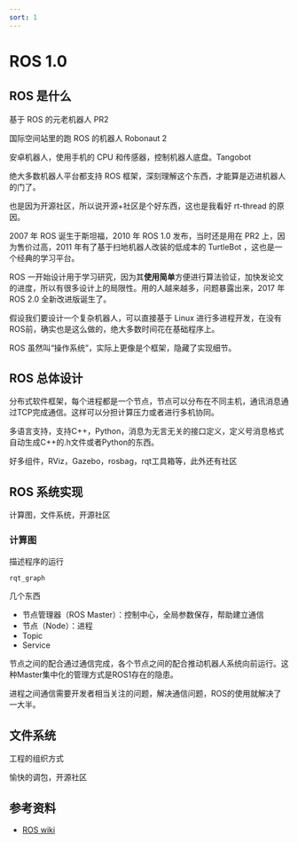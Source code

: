 ```yaml
---
sort: 1
---
```

# ROS 1.0

## ROS 是什么

基于 ROS 的元老机器人 PR2

国际空间站里的跑 ROS 的机器人 Robonaut 2

安卓机器人，使用手机的 CPU 和传感器，控制机器人底盘。Tangobot

绝大多数机器人平台都支持 ROS 框架，深刻理解这个东西，才能算是迈进机器人的门了。

也是因为开源社区，所以说开源+社区是个好东西，这也是我看好 rt-thread 的原因。


2007 年 ROS 诞生于斯坦福，2010 年 ROS 1.0 发布，当时还是用在 PR2 上，因为售价过高，2011 年有了基于扫地机器人改装的低成本的 TurtleBot ，这也是一个经典的学习平台。

ROS 一开始设计用于学习研究，因为其**使用简单**方便进行算法验证，加快发论文的进度，所以有很多设计上的局限性。用的人越来越多，问题暴露出来，2017 年 ROS 2.0 全新改进版诞生了。


假设我们要设计一个复杂机器人，可以直接基于 Linux 进行多进程开发，在没有ROS前，确实也是这么做的，绝大多数时间花在基础程序上。

ROS 虽然叫“操作系统”，实际上更像是个框架，隐藏了实现细节。

## ROS 总体设计

分布式软件框架，每个进程都是一个节点，节点可以分布在不同主机，通讯消息通过TCP完成通信。这样可以分担计算压力或者进行多机协同。

多语言支持，支持C++，Python，消息为无言无关的接口定义，定义号消息格式自动生成C++的.h文件或者Python的东西。

好多组件，RViz，Gazebo，rosbag，rqt工具箱等，此外还有社区


## ROS 系统实现

计算图，文件系统，开源社区


### 计算图
描述程序的运行

```bash
rqt_graph
```
几个东西
- 节点管理器（ROS Master）：控制中心，全局参数保存，帮助建立通信
- 节点（Node）：进程
- Topic
- Service

节点之间的配合通过通信完成，各个节点之间的配合推动机器人系统向前运行。这种Master集中化的管理方式是ROS1存在的隐患。

进程之间通信需要开发者相当关注的问题，解决通信问题，ROS的使用就解决了一大半。

## 文件系统
工程的组织方式



愉快的调包，开源社区


## 参考资料

- [ROS wiki](https://wiki.ros.org)





